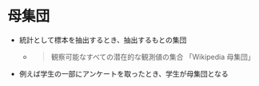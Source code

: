 # 母集団

- 統計として標本を抽出するとき、抽出するもとの集団
  - > 観察可能なすべての潜在的な観測値の集合 「Wikipedia 母集団」
- 例えば学生の一部にアンケートを取ったとき、学生が母集団となる
